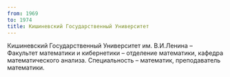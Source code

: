```yaml
---
from: 1969
to: 1974
title: Кишиневский Государственный Университет
---
```


Кишиневский Государственный Университет им. В.И.Ленина – Факультет математики и кибернетики – отделение математики, кафедра математического анализа. Специальность – математик, преподаватель математики.
